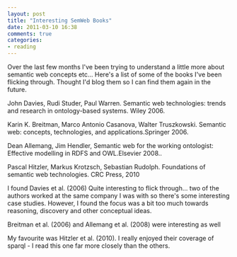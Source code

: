 ```yaml
---
layout: post
title: "Interesting SemWeb Books"
date: 2011-03-10 16:38
comments: true
categories:
- reading
---
```


Over the last few months I've been trying to understand a little more about semantic web concepts etc... Here's a list of some of the books I've been flicking through. Thought I'd blog them so I can find them again in the future.

John Davies, Rudi Studer, Paul Warren. Semantic web technologies: trends and research in ontology-based systems. Wiley 2006.



Karin K. Breitman, Marco Antonio Casanova, Walter Truszkowski. Semantic web: concepts, technologies, and applications.Springer 2006.

Dean Allemang, Jim Hendler, Semantic web for the working ontologist: Effective modelling in RDFS and OWL.Elsevier 2008..



  

Pascal Hitzler, Markus Krotzsch, Sebastian Rudolph. Foundations of semantic web technologies. CRC Press, 2010



I found Davies et al. (2006) Quite interesting to flick through... two of the authors worked at the same company I was with so there's some interesting case studies. However, I found the focus was a bit too much towards reasoning, discovery and other conceptual ideas.

Breitman et al. (2006) and Allemang et al. (2008) were interesting as well

My favourite was Hitzler et al. (2010). I really enjoyed their coverage of sparql - I read this one far more closely than the others.